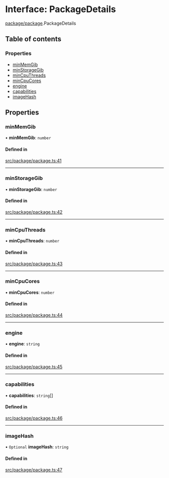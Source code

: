 # Interface: PackageDetails

[package/package](../modules/package_package).PackageDetails

## Table of contents

### Properties

- [minMemGib](package_package.PackageDetails#minmemgib)
- [minStorageGib](package_package.PackageDetails#minstoragegib)
- [minCpuThreads](package_package.PackageDetails#mincputhreads)
- [minCpuCores](package_package.PackageDetails#mincpucores)
- [engine](package_package.PackageDetails#engine)
- [capabilities](package_package.PackageDetails#capabilities)
- [imageHash](package_package.PackageDetails#imagehash)

## Properties

### minMemGib

• **minMemGib**: `number`

#### Defined in

[src/package/package.ts:41](https://github.com/golemfactory/golem-js/blob/614ea72/src/package/package.ts#L41)

---

### minStorageGib

• **minStorageGib**: `number`

#### Defined in

[src/package/package.ts:42](https://github.com/golemfactory/golem-js/blob/614ea72/src/package/package.ts#L42)

---

### minCpuThreads

• **minCpuThreads**: `number`

#### Defined in

[src/package/package.ts:43](https://github.com/golemfactory/golem-js/blob/614ea72/src/package/package.ts#L43)

---

### minCpuCores

• **minCpuCores**: `number`

#### Defined in

[src/package/package.ts:44](https://github.com/golemfactory/golem-js/blob/614ea72/src/package/package.ts#L44)

---

### engine

• **engine**: `string`

#### Defined in

[src/package/package.ts:45](https://github.com/golemfactory/golem-js/blob/614ea72/src/package/package.ts#L45)

---

### capabilities

• **capabilities**: `string`[]

#### Defined in

[src/package/package.ts:46](https://github.com/golemfactory/golem-js/blob/614ea72/src/package/package.ts#L46)

---

### imageHash

• `Optional` **imageHash**: `string`

#### Defined in

[src/package/package.ts:47](https://github.com/golemfactory/golem-js/blob/614ea72/src/package/package.ts#L47)
